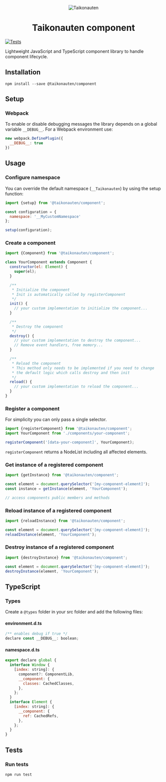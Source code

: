 
<p align="center">
  <img src="https://i.imgur.com/dV1aZjJ.png" title="Taikonauten">
</p>

<h1 align="center">Taikonauten component</h1>

[![Tests](https://github.com/taikonauten/component/actions/workflows/test.yml/badge.svg)](https://github.com/taikonauten/component/actions/workflows/test.yml)

Lightweight JavaScript and TypeScript component library to handle component lifecycle.

## Installation

```shell
npm install --save @taikonauten/component
```

## Setup

### Webpack

To enable or disable debugging messages the library depends on a global variable `__DEBUG__`.
For a Webpack environment use:

```js
new webpack.DefinePlugin({
  __DEBUG__: true
})
```

## Usage

### Configure namespace

You can override the default namespace (`__Taikonauten`) by using the setup function:

```js
import {setup} from '@taikonauten/component';

const configuration = {
  namespace: '__MyCustomNamespace'
};

setup(configuration);
```

### Create a component

```js
import {Component} from '@taikonauten/component';

class YourComponent extends Component {
  constructor(el: Element) {
    super(el);
  }

  /**
   * Initialize the component
   * Init is automatically called by registerComponent
   */
  init() {
    // your custom implementation to initialize the component...
  }

  /**
   * Destroy the component
   */
  destroy() {
    // your custom implementation to destroy the component...
    // Remove event handlers, free memory...
  }

  /**
   * Reload the component
   * This method only needs to be implemented if you need to change
   * the default logic which calls destroy and then init
   */
  reload() {
    // your custom implementation to reload the component...
  }
}
```

### Register a component

For simplicity you can only pass a single selector.

```js
import {registerComponent} from '@taikonauten/component';
import YourComponent from './components/your-component';

registerComponent('[data-your-component]', YourComponent);
```

`registerComponent` returns a NodeList including all affected elements.

### Get instance of a registered component

```js
import {getInstance} from '@taikonauten/component';

const element = document.querySelector('[my-component-element]');
const instance = getInstance(element, 'YourComponent');

// access components public members and methods
```

### Reload instance of a registered component

```js
import {reloadInstance} from '@taikonauten/component';

const element = document.querySelector('[my-component-element]');
reloadInstance(element, 'YourComponent');
```

### Destroy instance of a registered component

```js
import {destroyInstance} from '@taikonauten/component';

const element = document.querySelector('[my-component-element]');
destroyInstance(element, 'YourComponent');
```

## TypeScript

### Types

Create a `@types` folder in your src folder and add the following files:

#### environment.d.ts

```js
/** enables debug if true */
declare const __DEBUG__: boolean;
```

#### namespace.d.ts

```js
export declare global {
  interface Window {
    [index: string]: {
      component?: ComponentLib,
      __component: {
        classes: CachedClasses,
      },
    };
  }
  interface Element {
    [index: string]: {
      __component: {
        ref: CachedRefs,
      },
    };
  }
}
```

## Tests

### Run tests

```shell
npm run test
```
